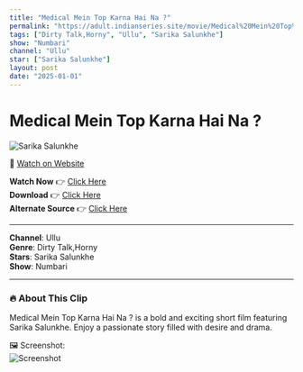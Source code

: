 ```yaml
---
title: "Medical Mein Top Karna Hai Na ?"
permalink: "https://adult.indianseries.site/movie/Medical%20Mein%20Top%20Karna%20Hai%20Na%20%3F"
tags: ["Dirty Talk,Horny", "Ullu", "Sarika Salunkhe"]
show: "Numbari"
channel: "Ullu"
star: ["Sarika Salunkhe"]
layout: post
date: "2025-01-01"
---
```


# Medical Mein Top Karna Hai Na ?

![Sarika Salunkhe](https://shorts.desisins.com/wp-content/uploads/2024/12/Medical-Mein-Top-Karna-Hai-Na-Numbari-Sarika-Ullu-DesiSins.com_.jpg)

🔗 [Watch on Website](https://adult.indianseries.site/movie/Medical%20Mein%20Top%20Karna%20Hai%20Na%20%3F)

**Watch Now** 👉 [Click Here](https://adult.indianseries.site/movie/Medical%20Mein%20Top%20Karna%20Hai%20Na%20%3F)  
**Download** 👉 [Click Here](https://adult.indianseries.site/movie/Medical%20Mein%20Top%20Karna%20Hai%20Na%20%3F)  
**Alternate Source** 👉 [Click Here](https://adult.indianseries.site/movie/Medical%20Mein%20Top%20Karna%20Hai%20Na%20%3F)

---

**Channel**: Ullu  
**Genre**: Dirty Talk,Horny  
**Stars**: Sarika Salunkhe  
**Show**: Numbari

---

### 🔥 About This Clip

Medical Mein Top Karna Hai Na ? is a bold and exciting short film featuring Sarika Salunkhe. Enjoy a passionate story filled with desire and drama.
 
🖼️ Screenshot:  
![Screenshot](https://shorts.desisins.com/wp-content/uploads/2024/12/Medical-Mein-Top-Karna-Hai-Na-Numbari-Sarika-Ullu-DesiSins.com_.jpg)
